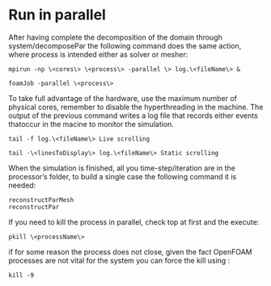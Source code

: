 # Run in parallel

After having complete the decomposition of the domain through
system/decomposePar the following command does the same action, where
process is intended either as solver or mesher:

```console
mpirun -np \<cores\> \<process\> -parallel \> log.\<fileName\> &
```
```console
foamJob -parallel \<process\>
```
To take full advantage of the hardware, use the maximum number of
physical cores, remember to disable the hyperthreading in the machine.
The output of the previous command writes a log file that records
either events thatoccur in the macine to monitor the simulation.
```console
tail -f log.\<fileName\> Live scrolling
```
```console
tail -\<linesToDisplay\> log.\<fileName\> Static scrolling
```
When the simulation is finished, all you time-step/iteration are in the
processor’s folder, to build a single case the following command it is
needed:
```console
reconstructParMesh
reconstructPar
```
If you need to kill the process in parallel, check top at first and the
execute:
```console
pkill \<processName\>
```
if for some reason the process does not close, given the fact OpenFOAM processes
are not vital for the system you can force the kill using :
```console
kill -9 
```